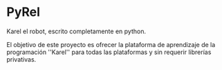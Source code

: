 PyRel
=====

Karel el robot, escrito completamente en python.

El objetivo de este proyecto es ofrecer la plataforma de aprendizaje de la programación ''Karel'' para todas las plataformas y sin requerir librerías privativas.
